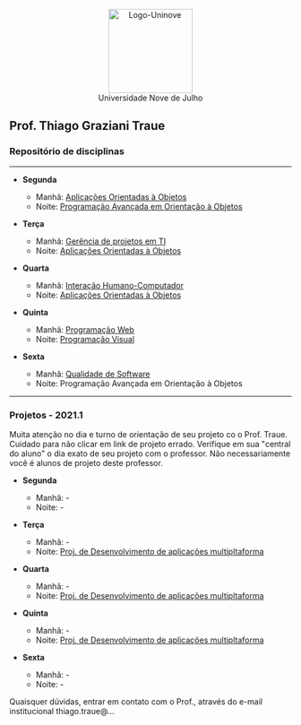 <p align="center">
  <img src="http://traue.com.br/imgs/uninove_logo.jpeg" alt="Logo-Uninove" width="150px"/>
  <br>
  Universidade Nove de Julho
</p>

## Prof. Thiago Graziani Traue
###  Repositório de disciplinas
---
* **Segunda**
  * Manhã: [Aplicações Orientadas à Objetos](https://github.com/traue/Uninove-2021-1/tree/main/segunda-manha "Repositório de segunda de manhã")
  * Noite: [Programação Avançada em Orientação à Objetos](https://github.com/traue/Uninove-2021-1/tree/main/segunda-noite "Repositório de segunda noite")


* **Terça**
  * Manhã: [Gerência de projetos em TI](https://github.com/traue/Uninove-2021-1/tree/main/terca-manha)
  * Noite: [Aplicações Orientadas à Objetos](https://github.com/traue/Uninove-2021-1/tree/main/terca-noite)


* **Quarta**
  * Manhã: [Interação Humano-Computador](https://github.com/traue/Uninove-2021-1/tree/main/quarta-manha)
  * Noite: [Aplicações Orientadas à Objetos](https://github.com/traue/Uninove-2021-1/tree/main/quarta-noite)



* **Quinta**
  * Manhã: [Programação Web](https://github.com/traue/Uninove-2021-1/tree/main/quinta-manha)
  * Noite: [Programação Visual](https://github.com/traue/Uninove-2021-1/tree/main/quinta-noite)


* **Sexta**
	* Manhã: [Qualidade de Software](https://github.com/traue/Uninove-2021-1/tree/main/sexta-manha)
  * Noite: Programação Avançada em Orientação à Objetos


----
### Projetos - 2021.1

Muita atenção no dia e turno de orientação de seu projeto co o Prof. Traue. Cuidado para não clicar em link de projeto errado. Verifique em sua "central do aluno" o dia exato de seu projeto com o professor. Não necessariamente você é alunos de projeto deste professor.

- **Segunda**
	- Manhã: -
	- Noite: -


- **Terça**
	- Manhã: -
	- Noite: [Proj. de Desenvolvimento de aplicações multipltaforma](https://drive.google.com/drive/folders/1cRHnnWVHEkQajPhWla3drKxkC1FN719o?usp=sharing)


- **Quarta**
	- Manhã: -
	- Noite: [Proj. de Desenvolvimento de aplicações multipltaforma](https://drive.google.com/drive/folders/18CmgaURFqmhmdp31AayGtPmOt9f-TQ-V?usp=sharing)


- **Quinta**
	- Manhã: -
	- Noite: [Proj. de Desenvolvimento de aplicações multipltaforma](https://drive.google.com/drive/folders/18CmgaURFqmhmdp31AayGtPmOt9f-TQ-V?usp=sharing)


- **Sexta**
	- Manhã: -
	- Noite: -



Quaisquer dúvidas, entrar em contato com o Prof., através do e-mail institucional thiago.traue@...
